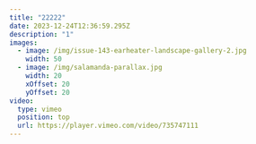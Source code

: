 ```yaml
---
title: "22222"
date: 2023-12-24T12:36:59.295Z
description: "1"
images:
  - image: /img/issue-143-earheater-landscape-gallery-2.jpg
    width: 50
  - image: /img/salamanda-parallax.jpg
    width: 20
    xOffset: 20
    yOffset: 20
video:
  type: vimeo
  position: top
  url: https://player.vimeo.com/video/735747111
---
```


